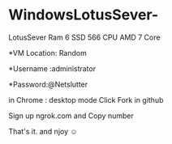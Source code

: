 # WindowsLotusSever-
LotusSever Ram 6 SSD 566 CPU AMD 7 Core 

*VM Location: Random

*Username :administrator

*Password:@Netslutter

in Chrome : desktop mode 
Click Fork in github

Sign up
ngrok.com
and
Copy number


That's it. and njoy
☺️
